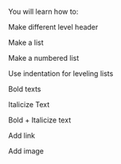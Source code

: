 You will learn how to:


Make different level header


Make a list


Make a numbered list


Use indentation for leveling lists


Bold texts


Italicize Text


Bold + Italicize text


Add link


Add image
